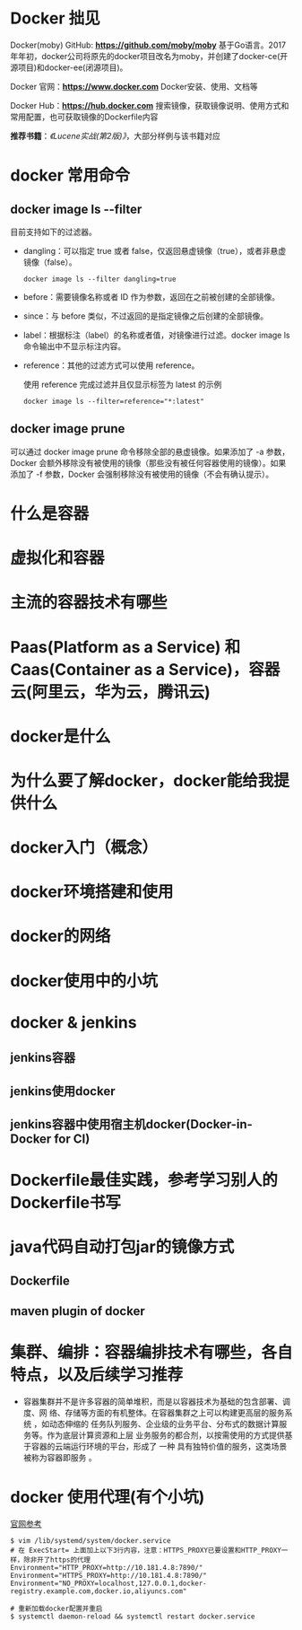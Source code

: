 # Docker 拙见

Docker(moby) GitHub: **https://github.com/moby/moby** 基于Go语言。2017年年初，docker公司将原先的docker项目改名为moby，并创建了docker-ce(开源项目)和docker-ee(闭源项目)。

Docker 官网：**https://www.docker.com**  Docker安装、使用、文档等

Docker Hub：**https://hub.docker.com** 搜索镜像，获取镜像说明、使用方式和常用配置，也可获取镜像的Dockerfile内容

**推荐书籍**：*《Lucene实战(第2版)》*，大部分样例与该书籍对应

# docker 常用命令

## docker image ls --filter

目前支持如下的过滤器。

- dangling：可以指定 true 或者 false，仅返回悬虚镜像（true），或者非悬虚镜像（false）。
      
      docker image ls --filter dangling=true

- before：需要镜像名称或者 ID 作为参数，返回在之前被创建的全部镜像。

- since：与 before 类似，不过返回的是指定镜像之后创建的全部镜像。

- label：根据标注（label）的名称或者值，对镜像进行过滤。docker image ls命令输出中不显示标注内容。

- reference：其他的过滤方式可以使用 reference。
    
  使用 reference 完成过滤并且仅显示标签为 latest 的示例
      
      docker image ls --filter=reference="*:latest"

## docker image prune

可以通过 docker image prune 命令移除全部的悬虚镜像。如果添加了 -a 参数，Docker 会额外移除没有被使用的镜像（那些没有被任何容器使用的镜像）。如果添加了 -f 参数，Docker 会强制移除没有被使用的镜像（不会有确认提示）。

#  什么是容器

# 虚拟化和容器

# 主流的容器技术有哪些

# Paas(Platform as a Service) 和 Caas(Container as a Service)，容器云(阿里云，华为云，腾讯云)

#  docker是什么

#  为什么要了解docker，docker能给我提供什么

# docker入门（概念）

# docker环境搭建和使用

# docker的网络

# docker使用中的小坑

# docker & jenkins

## jenkins容器

## jenkins使用docker

## jenkins容器中使用宿主机docker(Docker-in-Docker for CI)

# Dockerfile最佳实践，参考学习别人的Dockerfile书写

# java代码自动打包jar的镜像方式

## Dockerfile

## maven plugin of docker

# 集群、编排：容器编排技术有哪些，各自特点，以及后续学习推荐

- 容器集群并不是许多容器的简单堆积，而是以容器技术为基础的包含部署、调度、网
  络、存储等方面的有机整体。在容器集群之上可以构建更高层的服务系统 ，如动态伸缩的
  任务队列服务、企业级的业务平台、分布式的数据计算服务等。作为底层计算资源和上层
  业务服务的都合剂，以按需使用的方式提供基于容器的云端运行环境的平台，形成了 一种
  具有独特价值的服务，这类场景被称为容器即服务 。
 
# docker 使用代理(有个小坑)
[官网参考](https://docs.docker.com/config/daemon/systemd/#http-proxy)
```
$ vim /lib/systemd/system/docker.service
# 在 ExecStart= 上面加上以下3行内容，注意：HTTPS_PROXY已要设置和HTTP_PROXY一样，除非开了https的代理
Environment="HTTP_PROXY=http://10.181.4.8:7890/"
Environment="HTTPS_PROXY=http://10.181.4.8:7890/"
Environment="NO_PROXY=localhost,127.0.0.1,docker-registry.example.com,docker.io,aliyuncs.com"

# 重新加载docker配置并重启
$ systemctl daemon-reload && systemctl restart docker.service
```